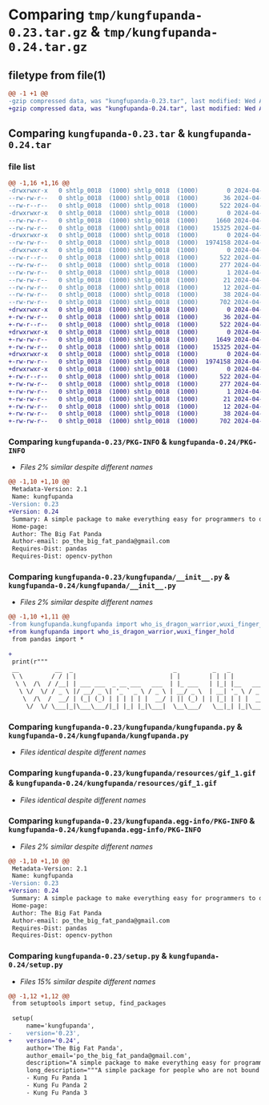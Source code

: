 # Comparing `tmp/kungfupanda-0.23.tar.gz` & `tmp/kungfupanda-0.24.tar.gz`

## filetype from file(1)

```diff
@@ -1 +1 @@
-gzip compressed data, was "kungfupanda-0.23.tar", last modified: Wed Apr 24 09:21:08 2024, max compression
+gzip compressed data, was "kungfupanda-0.24.tar", last modified: Wed Apr 24 09:37:17 2024, max compression
```

## Comparing `kungfupanda-0.23.tar` & `kungfupanda-0.24.tar`

### file list

```diff
@@ -1,16 +1,16 @@
-drwxrwxr-x   0 shtlp_0018  (1000) shtlp_0018  (1000)        0 2024-04-24 09:21:08.957656 kungfupanda-0.23/
--rw-rw-r--   0 shtlp_0018  (1000) shtlp_0018  (1000)       36 2024-04-24 08:31:59.000000 kungfupanda-0.23/MANIFEST.in
--rw-r--r--   0 shtlp_0018  (1000) shtlp_0018  (1000)      522 2024-04-24 09:21:08.957656 kungfupanda-0.23/PKG-INFO
-drwxrwxr-x   0 shtlp_0018  (1000) shtlp_0018  (1000)        0 2024-04-24 09:21:08.953656 kungfupanda-0.23/kungfupanda/
--rw-rw-r--   0 shtlp_0018  (1000) shtlp_0018  (1000)     1660 2024-04-23 19:01:49.000000 kungfupanda-0.23/kungfupanda/__init__.py
--rw-rw-r--   0 shtlp_0018  (1000) shtlp_0018  (1000)    15325 2024-04-24 09:17:38.000000 kungfupanda-0.23/kungfupanda/kungfupanda.py
-drwxrwxr-x   0 shtlp_0018  (1000) shtlp_0018  (1000)        0 2024-04-24 09:21:08.953656 kungfupanda-0.23/kungfupanda/resources/
--rw-rw-r--   0 shtlp_0018  (1000) shtlp_0018  (1000)  1974158 2024-04-23 19:03:43.000000 kungfupanda-0.23/kungfupanda/resources/gif_1.gif
-drwxrwxr-x   0 shtlp_0018  (1000) shtlp_0018  (1000)        0 2024-04-24 09:21:08.957656 kungfupanda-0.23/kungfupanda.egg-info/
--rw-r--r--   0 shtlp_0018  (1000) shtlp_0018  (1000)      522 2024-04-24 09:21:08.000000 kungfupanda-0.23/kungfupanda.egg-info/PKG-INFO
--rw-rw-r--   0 shtlp_0018  (1000) shtlp_0018  (1000)      277 2024-04-24 09:21:08.000000 kungfupanda-0.23/kungfupanda.egg-info/SOURCES.txt
--rw-rw-r--   0 shtlp_0018  (1000) shtlp_0018  (1000)        1 2024-04-24 09:21:08.000000 kungfupanda-0.23/kungfupanda.egg-info/dependency_links.txt
--rw-rw-r--   0 shtlp_0018  (1000) shtlp_0018  (1000)       21 2024-04-24 09:21:08.000000 kungfupanda-0.23/kungfupanda.egg-info/requires.txt
--rw-rw-r--   0 shtlp_0018  (1000) shtlp_0018  (1000)       12 2024-04-24 09:21:08.000000 kungfupanda-0.23/kungfupanda.egg-info/top_level.txt
--rw-rw-r--   0 shtlp_0018  (1000) shtlp_0018  (1000)       38 2024-04-24 09:21:08.957656 kungfupanda-0.23/setup.cfg
--rw-rw-r--   0 shtlp_0018  (1000) shtlp_0018  (1000)      702 2024-04-24 09:05:50.000000 kungfupanda-0.23/setup.py
+drwxrwxr-x   0 shtlp_0018  (1000) shtlp_0018  (1000)        0 2024-04-24 09:37:17.547762 kungfupanda-0.24/
+-rw-rw-r--   0 shtlp_0018  (1000) shtlp_0018  (1000)       36 2024-04-24 08:31:59.000000 kungfupanda-0.24/MANIFEST.in
+-rw-r--r--   0 shtlp_0018  (1000) shtlp_0018  (1000)      522 2024-04-24 09:37:17.547762 kungfupanda-0.24/PKG-INFO
+drwxrwxr-x   0 shtlp_0018  (1000) shtlp_0018  (1000)        0 2024-04-24 09:37:17.543762 kungfupanda-0.24/kungfupanda/
+-rw-rw-r--   0 shtlp_0018  (1000) shtlp_0018  (1000)     1649 2024-04-24 09:35:15.000000 kungfupanda-0.24/kungfupanda/__init__.py
+-rw-rw-r--   0 shtlp_0018  (1000) shtlp_0018  (1000)    15325 2024-04-24 09:17:38.000000 kungfupanda-0.24/kungfupanda/kungfupanda.py
+drwxrwxr-x   0 shtlp_0018  (1000) shtlp_0018  (1000)        0 2024-04-24 09:37:17.543762 kungfupanda-0.24/kungfupanda/resources/
+-rw-rw-r--   0 shtlp_0018  (1000) shtlp_0018  (1000)  1974158 2024-04-23 19:03:43.000000 kungfupanda-0.24/kungfupanda/resources/gif_1.gif
+drwxrwxr-x   0 shtlp_0018  (1000) shtlp_0018  (1000)        0 2024-04-24 09:37:17.547762 kungfupanda-0.24/kungfupanda.egg-info/
+-rw-r--r--   0 shtlp_0018  (1000) shtlp_0018  (1000)      522 2024-04-24 09:37:17.000000 kungfupanda-0.24/kungfupanda.egg-info/PKG-INFO
+-rw-rw-r--   0 shtlp_0018  (1000) shtlp_0018  (1000)      277 2024-04-24 09:37:17.000000 kungfupanda-0.24/kungfupanda.egg-info/SOURCES.txt
+-rw-rw-r--   0 shtlp_0018  (1000) shtlp_0018  (1000)        1 2024-04-24 09:37:17.000000 kungfupanda-0.24/kungfupanda.egg-info/dependency_links.txt
+-rw-rw-r--   0 shtlp_0018  (1000) shtlp_0018  (1000)       21 2024-04-24 09:37:17.000000 kungfupanda-0.24/kungfupanda.egg-info/requires.txt
+-rw-rw-r--   0 shtlp_0018  (1000) shtlp_0018  (1000)       12 2024-04-24 09:37:17.000000 kungfupanda-0.24/kungfupanda.egg-info/top_level.txt
+-rw-rw-r--   0 shtlp_0018  (1000) shtlp_0018  (1000)       38 2024-04-24 09:37:17.547762 kungfupanda-0.24/setup.cfg
+-rw-rw-r--   0 shtlp_0018  (1000) shtlp_0018  (1000)      702 2024-04-24 09:37:10.000000 kungfupanda-0.24/setup.py
```

### Comparing `kungfupanda-0.23/PKG-INFO` & `kungfupanda-0.24/PKG-INFO`

 * *Files 2% similar despite different names*

```diff
@@ -1,10 +1,10 @@
 Metadata-Version: 2.1
 Name: kungfupanda
-Version: 0.23
+Version: 0.24
 Summary: A simple package to make everything easy for programmers to do everything the cool way
 Home-page: 
 Author: The Big Fat Panda
 Author-email: po_the_big_fat_panda@gmail.com
 Requires-Dist: pandas
 Requires-Dist: opencv-python
```

### Comparing `kungfupanda-0.23/kungfupanda/__init__.py` & `kungfupanda-0.24/kungfupanda/__init__.py`

 * *Files 2% similar despite different names*

```diff
@@ -1,10 +1,11 @@
-from kungfupanda.kungfupanda import who_is_dragon_warrior,wuxi_finger_hold
+from kungfupanda import who_is_dragon_warrior,wuxi_finger_hold
 from pandas import *
 
+
 print(r"""
 __          __  _                            _          _   _          
 \ \        / / | |                          | |        | | | |         
  \ \  /\  / /__| | ___ ___  _ __ ___   ___  | |_ ___   | |_| |__   ___ 
   \ \/  \/ / _ \ |/ __/ _ \| '_ ` _ \ / _ \ | __/ _ \  | __| '_ \ / _ \
    \  /\  /  __/ | (_| (_) | | | | | |  __/ | || (_) | | |_| | | |  __/
     \/  \/ \___|_|\___\___/|_| |_| |_|\___|  \__\___/   \__|_| |_|\___|
```

### Comparing `kungfupanda-0.23/kungfupanda/kungfupanda.py` & `kungfupanda-0.24/kungfupanda/kungfupanda.py`

 * *Files identical despite different names*

### Comparing `kungfupanda-0.23/kungfupanda/resources/gif_1.gif` & `kungfupanda-0.24/kungfupanda/resources/gif_1.gif`

 * *Files identical despite different names*

### Comparing `kungfupanda-0.23/kungfupanda.egg-info/PKG-INFO` & `kungfupanda-0.24/kungfupanda.egg-info/PKG-INFO`

 * *Files 2% similar despite different names*

```diff
@@ -1,10 +1,10 @@
 Metadata-Version: 2.1
 Name: kungfupanda
-Version: 0.23
+Version: 0.24
 Summary: A simple package to make everything easy for programmers to do everything the cool way
 Home-page: 
 Author: The Big Fat Panda
 Author-email: po_the_big_fat_panda@gmail.com
 Requires-Dist: pandas
 Requires-Dist: opencv-python
```

### Comparing `kungfupanda-0.23/setup.py` & `kungfupanda-0.24/setup.py`

 * *Files 15% similar despite different names*

```diff
@@ -1,12 +1,12 @@
 from setuptools import setup, find_packages
 
 setup(
     name='kungfupanda',
-    version='0.23',
+    version='0.24',
     author='The Big Fat Panda',
     author_email='po_the_big_fat_panda@gmail.com',
     description="A simple package to make everything easy for programmers to do everything the cool way",
     long_description="""A simple package for people who are not bound by societal rules, made by a cute panda trained to be a dragon warrior. For the full story, watch the original trilogy:
     - Kung Fu Panda 1
     - Kung Fu Panda 2
     - Kung Fu Panda 3
```


